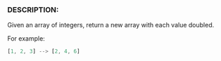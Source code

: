### DESCRIPTION:

Given an array of integers, return a new array with each value doubled.

For example:
```js
[1, 2, 3] --> [2, 4, 6]
```